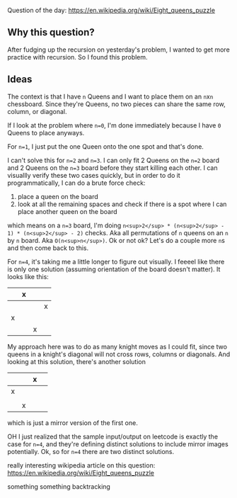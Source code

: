 Question of the day: https://en.wikipedia.org/wiki/Eight_queens_puzzle

## Why this question? ##

After fudging up the recursion on yesterday's problem, I wanted
to get more practice with recursion. So I found this problem.

## Ideas ##

The context is that I have `n` Queens and I want to place them
on an `n`x`n` chessboard. Since they're Queens, no two pieces
can share the same row, column, or diagonal.

If I look at the problem where `n=0`, I'm done immediately because
I have `0` Queens to place anyways.

For `n=1`, I just put the one Queen onto the one spot and that's
done.

I can't solve this for `n=2` and `n=3`. I can only fit 2 Queens
on the `n=2` board and 2 Queens on the `n=3` board before they
start killing each other. I can visuallly verify these two cases quickly, but
in order to do it programmatically, I can do a brute force check:

1. place a queen on the board
2. look at all the remaining spaces and check if there is a spot where I can place another queen on the board

which means on a `n=3` board, I'm doing
`n<sup>2</sup> * (n<sup>2</sup> - 1) * (n<sup>2</sup> - 2)`
checks. Aka all permutations of `n` queens on an `n` by `n` board.
Aka `O(n<sup>n</sup>)`. Ok or not ok? Let's do a couple more `n`s
and then come back to this.

For `n=4`, it's taking me a little longer to figure out visually.
I feeeel like there is only one solution (assuming orientation
of the board doesn't matter). It looks like this:

||x|||
|-|-|-|-|
||||x|
|x||||
|||x||

My approach here was to do as many knight moves as I could fit,
since two queens in a knight's diagonal will not cross rows, columns
or diagonals. And looking at this solution, there's another solution

|||x||
|-|-|-|-|
|x||||
|||||x
||x|||

which is just a mirror version of the first one.

OH I just realized that the sample input/output on leetcode is
exactly the case for `n=4`, and they're defining distinct solutions
to include mirror images potentially. Ok, so for `n=4` there
are two distinct solutions.


really interesting wikipedia article on this question: https://en.wikipedia.org/wiki/Eight_queens_puzzle

something something backtracking
